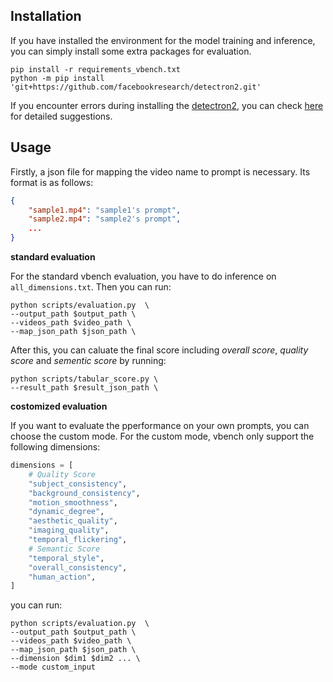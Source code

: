 ## Installation
If you have installed the environment for the model training and inference, you can simply install some extra packages for evaluation.
```shell
pip install -r requirements_vbench.txt
python -m pip install 'git+https://github.com/facebookresearch/detectron2.git'
```
If you encounter errors during installing the [detectron2](https://github.com/facebookresearch/detectron2), you can check [here](https://detectron2.readthedocs.io/en/latest/tutorials/install.html) for detailed suggestions.

## Usage
Firstly, a json file for mapping the video name to prompt is necessary. Its format is as follows:
```json
{
    "sample1.mp4": "sample1's prompt",
    "sample2.mp4": "sample2's prompt",
    ...
}
```

**standard evaluation**

For the standard vbench evaluation, you have to do inference on `all_dimensions.txt`. Then you can run:
```shell
python scripts/evaluation.py  \
--output_path $output_path \
--videos_path $video_path \
--map_json_path $json_path \
```
After this, you can caluate the final score including *overall score*, *quality score* and *sementic score* by running:
```shell
python scripts/tabular_score.py \
--result_path $result_json_path \
```

**costomized evaluation**

If you want to evaluate the pperformance on your own prompts, you can choose the custom mode. For the custom mode, vbench only support the following dimensions:
```python
dimensions = [
    # Quality Score
    "subject_consistency",
    "background_consistency",
    "motion_smoothness",
    "dynamic_degree",
    "aesthetic_quality",
    "imaging_quality",
    "temporal_flickering",
    # Semantic Score
    "temporal_style",
    "overall_consistency",
    "human_action",
]
```
you can run:
```shell
python scripts/evaluation.py  \
--output_path $output_path \
--videos_path $video_path \
--map_json_path $json_path \
--dimension $dim1 $dim2 ... \
--mode custom_input
```
